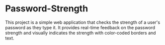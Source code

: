 # Password-Strength
This project is a simple web application that checks the strength of a user's password as they type it. It provides real-time feedback on the password strength and visually indicates the strength with color-coded borders and text.
